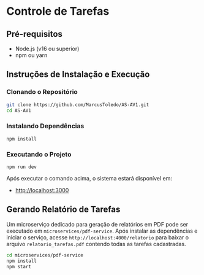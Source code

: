 # Controle de Tarefas

## Pré-requisitos

- Node.js (v16 ou superior)
- npm ou yarn

## Instruções de Instalação e Execução

### Clonando o Repositório

```bash
git clone https://github.com/MarcusToledo/AS-AV1.git
cd AS-AV1
```

### Instalando Dependências

```shellscript
npm install
```

### Executando o Projeto

```shellscript
npm run dev
```

Após executar o comando acima, o sistema estará disponível em:

- [http://localhost:3000](http://localhost:3000)

## Gerando Relatório de Tarefas

Um microserviço dedicado para geração de relatórios em PDF pode ser executado
em `microservices/pdf-service`. Após instalar as dependências e iniciar o
serviço, acesse `http://localhost:4000/relatorio` para baixar o arquivo
`relatorio_tarefas.pdf` contendo todas as tarefas cadastradas.

```bash
cd microservices/pdf-service
npm install
npm start
```
